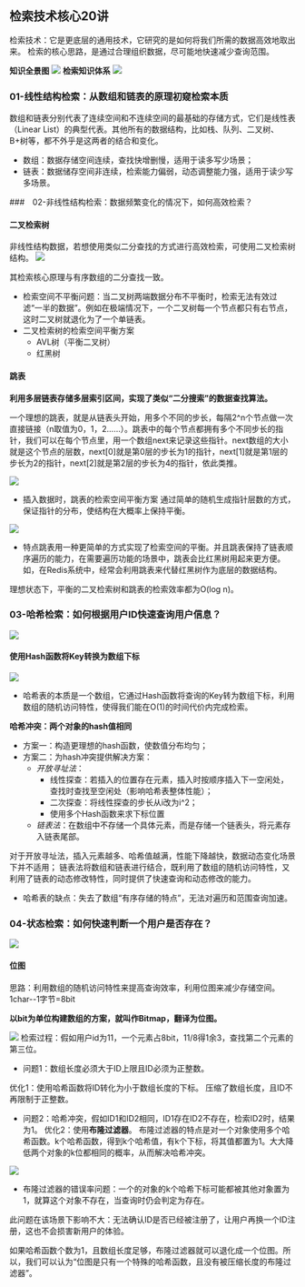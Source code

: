 ## 检索技术核心20讲
检索技术：它是更底层的通用技术，它研究的是如何将我们所需的数据高效地取出来。
检索的核心思路，是通过合理组织数据，尽可能地快速减少查询范围。

**知识全景图**
![](检索技术核心20讲_img/2022-06-14-15-43-54.png)
**检索知识体系**
![](检索技术核心20讲_img/2022-06-14-15-44-17.png)

### 01-线性结构检索：从数组和链表的原理初窥检索本质
数组和链表分别代表了连续空间和不连续空间的最基础的存储方式，它们是线性表（Linear List）的典型代表。其他所有的数据结构，比如栈、队列、二叉树、B+树等，都不外乎是这两者的结合和变化。

- 数组：数据存储空间连续，查找快增删慢，适用于读多写少场景；
- 链表：数据储存空间非连续，检索能力偏弱，动态调整能力强，适用于读少写多场景。

###　02-非线性结构检索：数据频繁变化的情况下，如何高效检索？
#### 二叉检索树
非线性结构数据，若想使用类似二分查找的方式进行高效检索，可使用二叉检索树结构。
![](检索技术核心20讲_img/2022-06-15-19-22-43.png)

其检索核心原理与有序数组的二分查找一致。

- 检索空间不平衡问题：当二叉树两端数据分布不平衡时，检索无法有效过滤“一半的数据”。例如在极端情况下，一个二叉树每一个节点都只有右节点，这时二叉树就退化为了一个单链表。
- 二叉检索树的检索空间平衡方案
  - AVL树（平衡二叉树）
  - 红黑树

#### 跳表

**利用多层链表存储多层索引区间，实现了类似“二分搜索”的数据查找算法。**

一个理想的跳表，就是从链表头开始，用多个不同的步长，每隔2^n个节点做一次直接链接（n取值为0，1，2……）。跳表中的每个节点都拥有多个不同步长的指针，我们可以在每个节点里，用一个数组next来记录这些指针。next数组的大小就是这个节点的层数，next[0]就是第0层的步长为1的指针，next[1]就是第1层的步长为2的指针，next[2]就是第2层的步长为4的指针，依此类推。

![](检索技术核心20讲_img/2022-06-15-19-30-58.png)

- 插入数据时，跳表的检索空间平衡方案
通过简单的随机生成指针层数的方式，保证指针的分布，使结构在大概率上保持平衡。

![](检索技术核心20讲_img/2022-06-15-19-36-22.png)


- 特点跳表用一种更简单的方式实现了检索空间的平衡。并且跳表保持了链表顺序遍历的能力，在需要遍历功能的场景中，跳表会比红黑树用起来更方便。如，在Redis系统中，经常会利用跳表来代替红黑树作为底层的数据结构。


理想状态下，平衡的二叉检索树和跳表的检索效率都为O(log n)。

### 03-哈希检索：如何根据用户ID快速查询用户信息？
![](检索技术核心20讲_img/2022-06-16-19-39-13.png)
#### 使用Hash函数将Key转换为数组下标
![](检索技术核心20讲_img/2022-06-16-19-27-04.png)

- 哈希表的本质是一个数组，它通过Hash函数将查询的Key转为数组下标，利用数组的随机访问特性，使得我们能在O(1)的时间代价内完成检索。

**哈希冲突：两个对象的hash值相同**
- 方案一：构造更理想的hash函数，使数值分布均匀；
- 方案二：为hash冲突提供解决方案：
  - *开放寻址法*：
    - 线性探查：若插入的位置存在元素，插入时按顺序插入下一空闲处，查找时查找至空闲处（影响哈希表整体性能）；
    - 二次探查：将线性探查的步长从i改为i^2；
    - 使用多个Hash函数来求下标位置
  - *链表法*：在数组中不存储一个具体元素，而是存储一个链表头，将元素存入链表尾部。

对于开放寻址法，插入元素越多、哈希值越满，性能下降越快，数据动态变化场景下并不适用；
链表法将数组和链表进行结合，既利用了数组的随机访问特性，又利用了链表的动态修改特性，同时提供了快速查询和动态修改的能力。

- 哈希表的缺点：失去了数组“有序存储的特点”，无法对遍历和范围查询加速。



### 04-状态检索：如何快速判断一个用户是否存在？
![](检索技术核心20讲_img/2022-06-17-20-18-34.png)
#### 位图
思路：利用数组的随机访问特性来提高查询效率，利用位图来减少存储空间。
1char--1字节=8bit

**以bit为单位构建数组的方案，就叫作Bitmap，翻译为位图。**

![](检索技术核心20讲_img/2022-06-17-20-25-22.png)
检索过程：假如用户id为11，一个元素占8bit，11/8得1余3，查找第二个元素的第三位。

- 问题1：数组长度必须大于ID上限且ID必须为正整数。

优化1：使用哈希函数将ID转化为小于数组长度的下标。
压缩了数组长度，且ID不再限制于正整数。

- 问题2：哈希冲突，假如ID1和ID2相同，ID1存在ID2不存在，检索ID2时，结果为1。
优化2：使用**布隆过滤器**。
布隆过滤器的特点是对一个对象使用多个哈希函数。k个哈希函数，得到k个哈希值，有k个下标，将其值都置为1。大大降低两个对象的k位都相同的概率，从而解决哈希冲突。

![](检索技术核心20讲_img/2022-06-17-21-02-15.png)

- 布隆过滤器的错误率问题：一个的对象的k个哈希下标可能都被其他对象置为1，就算这个对象不存在，当查询时仍会判定为存在。

此问题在该场景下影响不大：无法确认ID是否已经被注册了，让用户再换一个ID注册，这也不会损害新用户的体验。

如果哈希函数个数为1，且数组长度足够，布隆过滤器就可以退化成一个位图。所以，我们可以认为“位图是只有一个特殊的哈希函数，且没有被压缩长度的布隆过滤器”。
